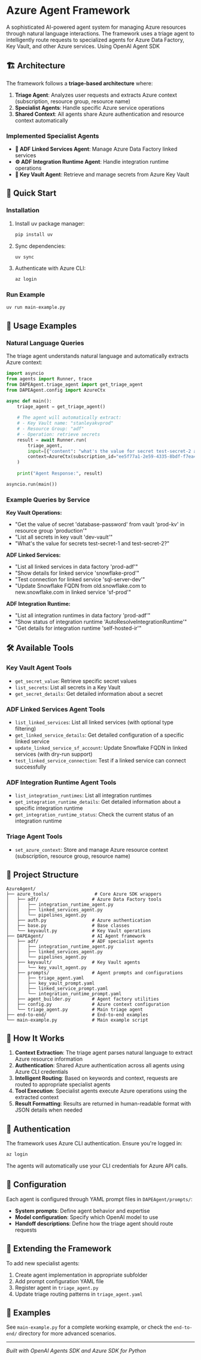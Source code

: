 # Azure Agent Framework

A sophisticated AI-powered agent system for managing Azure resources through natural language interactions. The framework uses a triage agent to intelligently route requests to specialized agents for Azure Data Factory, Key Vault, and other Azure services. Using OpenAI Agent SDK

## 🏗️ Architecture

The framework follows a **triage-based architecture** where:

1. **Triage Agent**: Analyzes user requests and extracts Azure context (subscription, resource group, resource name)
2. **Specialist Agents**: Handle specific Azure service operations
3. **Shared Context**: All agents share Azure authentication and resource context automatically

### Implemented Specialist Agents

- **🔗 ADF Linked Services Agent**: Manage Azure Data Factory linked services
- **⚙️ ADF Integration Runtime Agent**: Handle integration runtime operations  
- **🔐 Key Vault Agent**: Retrieve and manage secrets from Azure Key Vault

## 🚀 Quick Start

### Installation

1. Install uv package manager:
   ```bash
   pip install uv
   ```

2. Sync dependencies:
   ```bash
   uv sync
   ```

3. Authenticate with Azure CLI:
   ```bash
   az login
   ```

### Run Example

```bash
uv run main-example.py
```

## 💬 Usage Examples

### Natural Language Queries

The triage agent understands natural language and automatically extracts Azure context:

```python
import asyncio
from agents import Runner, trace
from DAPEAgent.triage_agent import get_triage_agent
from DAPEAgent.config import AzureCtx

async def main():
    triage_agent = get_triage_agent()
    
    # The agent will automatically extract:
    # - Key Vault name: "stanleyakvprod" 
    # - Resource Group: "adf"
    # - Operation: retrieve secrets
    result = await Runner.run(
        triage_agent,
        input=[{"content": "what's the value for secret test-secret-2 and test-secret-1 in the key vault stanleyakvprod in resource group adf", "role": "user"}],
        context=AzureCtx(subscription_id="ee5f77a1-2e59-4335-8bdf-f7ea476f6523")
    )
    
    print("Agent Response:", result)

asyncio.run(main())
```

### Example Queries by Service

**Key Vault Operations:**
- "Get the value of secret 'database-password' from vault 'prod-kv' in resource group 'production'"
- "List all secrets in key vault 'dev-vault'"
- "What's the value for secrets test-secret-1 and test-secret-2?"

**ADF Linked Services:**
- "List all linked services in data factory 'prod-adf'"
- "Show details for linked service 'snowflake-prod'"
- "Test connection for linked service 'sql-server-dev'"
- "Update Snowflake FQDN from old.snowflake.com to new.snowflake.com in linked service 'sf-prod'"

**ADF Integration Runtime:**
- "List all integration runtimes in data factory 'prod-adf'"
- "Show status of integration runtime 'AutoResolveIntegrationRuntime'"
- "Get details for integration runtime 'self-hosted-ir'"

## 🛠️ Available Tools

### Key Vault Agent Tools
- `get_secret_value`: Retrieve specific secret values
- `list_secrets`: List all secrets in a Key Vault
- `get_secret_details`: Get detailed information about a secret

### ADF Linked Services Agent Tools
- `list_linked_services`: List all linked services (with optional type filtering)
- `get_linked_service_details`: Get detailed configuration of a specific linked service
- `update_linked_service_sf_account`: Update Snowflake FQDN in linked services (with dry-run support)
- `test_linked_service_connection`: Test if a linked service can connect successfully

### ADF Integration Runtime Agent Tools
- `list_integration_runtimes`: List all integration runtimes
- `get_integration_runtime_details`: Get detailed information about a specific integration runtime
- `get_integration_runtime_status`: Check the current status of an integration runtime

### Triage Agent Tools
- `set_azure_context`: Store and manage Azure resource context (subscription, resource group, resource name)

## 🔧 Project Structure

```
AzureAgent/
├── azure_tools/                 # Core Azure SDK wrappers
│   ├── adf/                    # Azure Data Factory tools
│   │   ├── integration_runtime_agent.py
│   │   ├── linked_services_agent.py
│   │   └── pipelines_agent.py
│   ├── auth.py                 # Azure authentication
│   ├── base.py                 # Base classes
│   └── keyvault.py             # Key Vault operations
├── DAPEAgent/                  # AI Agent framework
│   ├── adf/                    # ADF specialist agents
│   │   ├── integration_runtime_agent.py
│   │   ├── linked_services_agent.py
│   │   └── pipelines_agent.py
│   ├── keyvault/               # Key Vault agents
│   │   └── key_vault_agent.py
│   ├── prompts/                # Agent prompts and configurations
│   │   ├── triage_agent.yaml
│   │   ├── key_vault_prompt.yaml
│   │   ├── linked_service_prompt.yaml
│   │   └── integration_runtime_prompt.yaml
│   ├── agent_builder.py        # Agent factory utilities
│   ├── config.py               # Azure context configuration
│   └── triage_agent.py         # Main triage agent
├── end-to-end/                 # End-to-end examples
└── main-example.py             # Main example script
```

## 🎯 How It Works

1. **Context Extraction**: The triage agent parses natural language to extract Azure resource information
2. **Authentication**: Shared Azure authentication across all agents using Azure CLI credentials
3. **Intelligent Routing**: Based on keywords and context, requests are routed to appropriate specialist agents
4. **Tool Execution**: Specialist agents execute Azure operations using the extracted context
5. **Result Formatting**: Results are returned in human-readable format with JSON details when needed

## 🔐 Authentication

The framework uses Azure CLI authentication. Ensure you're logged in:

```bash
az login
```

The agents will automatically use your CLI credentials for Azure API calls.

## 📝 Configuration

Each agent is configured through YAML prompt files in `DAPEAgent/prompts/`:

- **System prompts**: Define agent behavior and expertise
- **Model configuration**: Specify which OpenAI model to use  
- **Handoff descriptions**: Define how the triage agent should route requests

## 🚧 Extending the Framework

To add new specialist agents:

1. Create agent implementation in appropriate subfolder
2. Add prompt configuration YAML file
3. Register agent in `triage_agent.py`
4. Update triage routing patterns in `triage_agent.yaml`

## 📖 Examples

See `main-example.py` for a complete working example, or check the `end-to-end/` directory for more advanced scenarios.

---

*Built with OpenAI Agents SDK and Azure SDK for Python*
